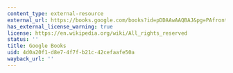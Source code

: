 ```yaml
---
content_type: external-resource
external_url: https://books.google.com/books?id=pDDAAwAAQBAJ&pg=PAfrontcover#v=onepage&q&f=false
has_external_license_warning: true
license: https://en.wikipedia.org/wiki/All_rights_reserved
status: ''
title: Google Books
uid: 4d0a20f1-d8e7-4f7f-b21c-42cefaafe50a
wayback_url: ''
---
```

